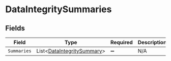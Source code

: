 # DataIntegritySummaries


## Fields

| Field                                                                     | Type                                                                      | Required                                                                  | Description                                                               |
| ------------------------------------------------------------------------- | ------------------------------------------------------------------------- | ------------------------------------------------------------------------- | ------------------------------------------------------------------------- |
| `Summaries`                                                               | List<[DataIntegritySummary](../../models/shared/DataIntegritySummary.md)> | :heavy_minus_sign:                                                        | N/A                                                                       |